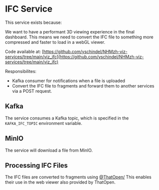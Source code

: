 # IFC Service

This service exists because:

We want to have a performant 3D viewing experience in the final dashboard. This means we need to convert the IFC file to something more compressed and faster to load in a webGL viewer.

Code available at: [https://github.com/yschindel/NHMzh-viz-services/tree/main/viz_ifc](https://github.com/yschindel/NHMzh-viz-services/tree/main/viz_ifc)

Responsibilites:

- Kafka consumer for notifications when a file is uploaded
- Convert the IFC file to fragments and forward them to another services via a POST request.

## Kafka

The service consumes a Kafka topic, which is specified in the `KAFKA_IFC_TOPIC` environment variable.

## MinIO

The service will download a file from MinIO.

## Processing IFC Files

The IFC files are converted to fragments using [@ThatOpen/](https://www.npmjs.com/org/thatopen)
This enables their use in the web viewer also provided by ThatOpen.
